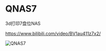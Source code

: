 # QNAS7
3d打印7盘位NAS

https://www.bilibili.com/video/BV1au411z7x2/

![QNAS7](https://github.com/thunder439/QNAS7/blob/main/JPG/IMG_002.jpg)

